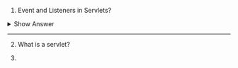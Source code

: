 1. Event and Listeners in Servlets?

<details> <summary>Show Answer</summary>
 
<blockquote>

Event and Listeners in Servlets?

In Java Servlets, an event is an action that occurs in a web application, such as a user submitting a form or clicking on a link. An event listener is an object that is notified when the event occurs. In other words, an event listener "listens" for events and performs some action in response to the event.

Servlets support the concept of events and listeners through the use of interfaces provided by the Servlet API. There are two main interfaces involved in handling events in Servlets:

**1. ServletContextListener:** This interface is used to receive notifications when the Servlet context is initialized or destroyed. A Servlet context is an object that represents a web application and is used to share information between Servlets.

**2. ServletRequestListener:** This interface is used to receive notifications when a Servlet request is created or destroyed. A Servlet request is an object that represents an HTTP request made to a web application.

- To use these interfaces, you need to implement them in your Servlet code and register the listeners with the Servlet container using either the web.xml file or annotations.
- Once the listeners are registered, they will receive notifications when the corresponding events occur, and can perform whatever actions are necessary in response. For example, a ServletContextListener could be used to initialize a database connection pool when the web application starts up, while a ServletRequestListener could be used to log information about each request made to the application.
  
</blockquote>

</details>

 ---

2. What is a servlet?

3. 


